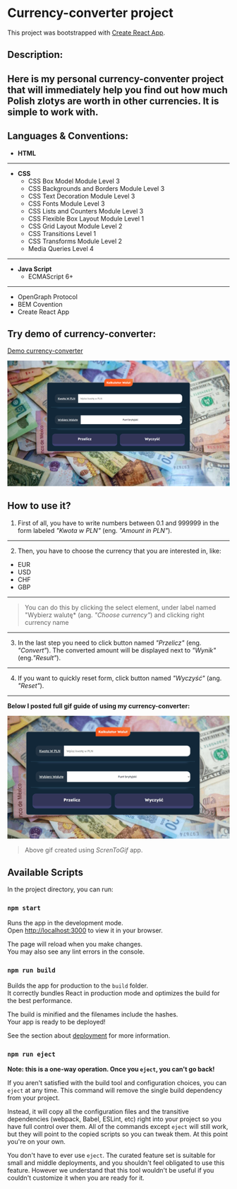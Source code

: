 # Currency-converter project

This project was bootstrapped with [Create React App](https://github.com/facebook/create-react-app).

## Description: 
Here is my personal currency-conventer project that will immediately help you find out how much Polish zlotys are worth in other currencies. It is simple to work with.
---

## Languages & Conventions:
- **HTML**
---
- **CSS**
    - CSS Box Model Module Level 3
    - CSS Backgrounds and Borders Module Level 3
    - CSS Text Decoration Module Level 3
    - CSS Fonts Module Level 3
    - CSS Lists and Counters Module Level 3
    - CSS Flexible Box Layout Module Level 1
    - CSS Grid Layout Module Level 2
    - CSS Transitions Level 1
    - CSS Transforms Module Level 2
    - Media Queries Level 4
---
- **Java Script**
    - ECMAScript 6+
---
- OpenGraph Protocol
- BEM Covention
- Create React App


## Try demo of currency-converter:

[Demo currency-converter]()

![Project screenshot](https://raw.githubusercontent.com/OskarWlaszczuk/currency-converter-react/3f9a899b9dec436c7c4ea5fb588bd505809379a9/src/project-screenshot.png)

## How to use it?
1. First of all, you have to write numbers between 0.1 and 999999 in the form labeled *"Kwota w PLN"* (eng. *"Amount in PLN"*).
***

2. Then, you have to choose the currency that you are interested in, like:
- EUR
- USD
- CHF
- GBP
***


>You can do this by clicking the select element, under label named "Wybierz walutę* (ang. *"Choose currency"*) and clicking right currency name
***

3. In the last step you need to click button named *"Przelicz"* (eng. *"Convert"*). The converted amount will be displayed next to *"Wynik"* (eng.*"Result"*).
***

4. If you want to quickly reset form, click button named *"Wyczyść"* (ang. *"Reset"*).
***

**Below I posted full gif guide of using my currency-converter:**

![gif guide of using currency-converter](https://raw.githubusercontent.com/OskarWlaszczuk/currency-converter-react/3f9a899b9dec436c7c4ea5fb588bd505809379a9/src/project-gif-readme.gif)

>Above gif created using *ScrenToGif* app.

## Available Scripts

In the project directory, you can run:

### `npm start`

Runs the app in the development mode.\
Open [http://localhost:3000](http://localhost:3000) to view it in your browser.

The page will reload when you make changes.\
You may also see any lint errors in the console.

### `npm run build`

Builds the app for production to the `build` folder.\
It correctly bundles React in production mode and optimizes the build for the best performance.

The build is minified and the filenames include the hashes.\
Your app is ready to be deployed!

See the section about [deployment](https://facebook.github.io/create-react-app/docs/deployment) for more information.

### `npm run eject`

**Note: this is a one-way operation. Once you `eject`, you can't go back!**

If you aren't satisfied with the build tool and configuration choices, you can `eject` at any time. This command will remove the single build dependency from your project.

Instead, it will copy all the configuration files and the transitive dependencies (webpack, Babel, ESLint, etc) right into your project so you have full control over them. All of the commands except `eject` will still work, but they will point to the copied scripts so you can tweak them. At this point you're on your own.

You don't have to ever use `eject`. The curated feature set is suitable for small and middle deployments, and you shouldn't feel obligated to use this feature. However we understand that this tool wouldn't be useful if you couldn't customize it when you are ready for it.